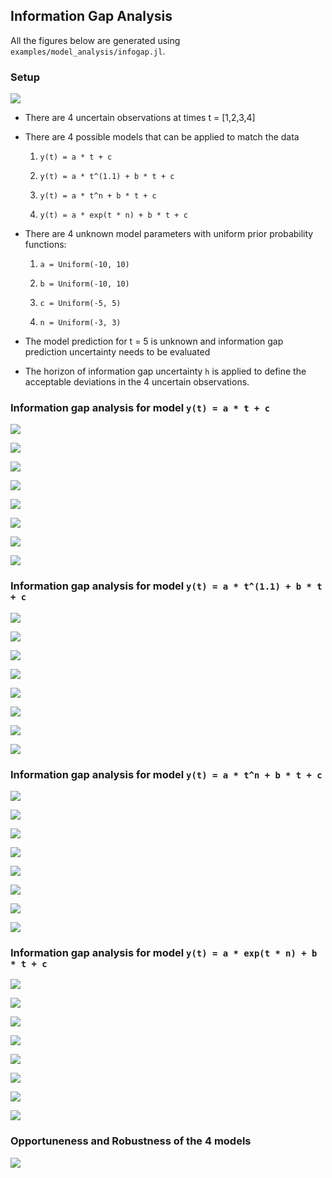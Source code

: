 ## Information Gap Analysis

All the figures below are generated using `examples/model_analysis/infogap.jl`.

### Setup

![](model_setup.png)

* There are 4 uncertain observations at times t = [1,2,3,4]

* There are 4 possible models that can be applied to match the data

    1. `y(t) = a * t + c`

    2. `y(t) = a * t^(1.1) + b * t + c`

    3. `y(t) = a * t^n + b * t + c`

    4. `y(t) = a * exp(t * n) + b * t + c`

* There are 4 unknown model parameters with uniform prior probability functions:

    1. `a = Uniform(-10, 10)`

    2. `b = Uniform(-10, 10)`

    3. `c = Uniform(-5, 5)`

    4. `n = Uniform(-3, 3)`

* The model prediction for t = 5 is unknown and information gap prediction uncertainty needs to be evaluated

* The horizon of information gap uncertainty `h` is applied to define the acceptable deviations in the 4 uncertain observations.

### Information gap analysis for model `y(t) = a * t + c`

![](model_1_h_0.001.png)

![](model_1_h_0.01.png)

![](model_1_h_0.02.png)

![](model_1_h_0.05.png)

![](model_1_h_0.1.png)

![](model_1_h_0.2.png)

![](model_1_h_0.5.png)

![](model_1_h_1.0.png)

### Information gap analysis for model `y(t) = a * t^(1.1) + b * t + c`

![](model_2_h_0.001.png)

![](model_2_h_0.01.png)

![](model_2_h_0.02.png)

![](model_2_h_0.05.png)

![](model_2_h_0.1.png)

![](model_2_h_0.2.png)

![](model_2_h_0.5.png)

![](model_2_h_1.0.png)

### Information gap analysis for model `y(t) = a * t^n + b * t + c`

![](model_3_h_0.001.png)

![](model_3_h_0.01.png)

![](model_3_h_0.02.png)

![](model_3_h_0.05.png)

![](model_3_h_0.1.png)

![](model_3_h_0.2.png)

![](model_3_h_0.5.png)

![](model_3_h_1.0.png)

### Information gap analysis for model `y(t) = a * exp(t * n) + b * t + c`

![](model_4_h_0.001.png)

![](model_4_h_0.01.png)

![](model_4_h_0.02.png)

![](model_4_h_0.05.png)

![](model_4_h_0.1.png)

![](model_4_h_0.2.png)

![](model_4_h_0.5.png)

![](model_4_h_1.0.png)

### Opportuneness and Robustness of the 4 models

![](opportuneness_vs_robustness.png)
